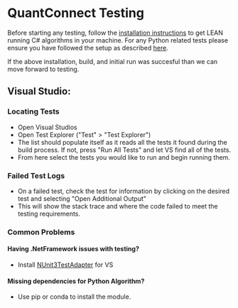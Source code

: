 QuantConnect Testing
=============

Before starting any testing, follow the [installation instructions](https://github.com/QuantConnect/Lean#installation-instructions) to get LEAN running C# algorithms in your machine. 
For any Python related tests please ensure you have followed the setup as described [here](https://github.com/QuantConnect/Lean/tree/master/Algorithm.Python#install-python-36).

If the above installation, build, and initial run was succesful than we can move forward to testing.


## Visual Studio:

### Locating Tests

- Open Visual Studios
- Open Test Explorer ("Test" > "Test Explorer")
- The list should populate itself as it reads all the tests it found during the build process. If not, press "Run All Tests" and let VS find all of the tests.
- From here select the tests you would like to run and begin running them.


### Failed Test Logs

- On a failed test, check the test for information by clicking on the desired test and selecting "Open Additional Output"
- This will show the stack trace and where the code failed to meet the testing requirements. 


### Common Problems

#### Having .NetFramework issues with testing?
- Install [NUnit3TestAdapter](https://marketplace.visualstudio.com/items?itemName=NUnitDevelopers.NUnit3TestAdapter) for VS

#### Missing dependencies for Python Algorithm?
- Use pip or conda to install the module.



